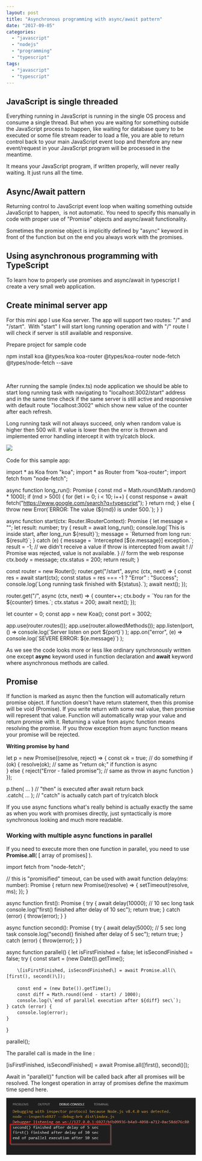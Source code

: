 ```yaml
---
layout: post
title: "Asynchronous programming with async/await pattern"
date: "2017-09-05"
categories: 
  - "javascript"
  - "nodejs"
  - "programming"
  - "typescript"
tags: 
  - "javascript"
  - "typescript"
---
```


## JavaScript is single threaded

Everything running in JavaScript is running in the single OS process and consume a single thread. But when you are waiting for something outside the JavaScript process to happen, like waiting for database query to be executed or some file stream reader to load a file, you are able to return control back to your main JavaScript event loop and therefore any new event/request in your JavaScript program will be processed in the meantime.

It means your JavaScript program, if written properly, will never really waiting. It just runs all the time.

## Async/Await pattern

Returning control to JavaScript event loop when waiting something outside JavaScript to happen,  is not automatic. You need to specify this manually in code with proper use of "Promise" objects and async/await functionality.

Sometimes the promise object is implicitly defined by "async" keyword in front of the function but on the end you always work with the promises.

## Using asynchronous programming with TypeScript

To learn how to properly use promises and async/await in typescript I create a very small web application.

## Create minimal server app

For this mini app I use Koa server. The app will support two routes: "/" and "/start".  With "start" I will start long running operation and with "/" route I will check if server is still available and responsive.

Prepare project for sample code

npm install koa @types/koa koa-router @types/koa-router node-fetch @types/node-fetch --save

 

After running the sample (index.ts) node application we should be able to start long running task with navigating to "localhost:3002/start" address and in the same time check if the same server is still active and responsive with default route "localhost:3002" which show new value of the counter after each refresh.

Long running task will not always succeed, only when random value is higher then 500 will. If value is lower then the error is thrown and implemented error handling intercept it with try/catch block.

[![](images/2017-09-05-21_49_56-Asynchronous-programming-with-async_await-pattern-–-Bisaga-Blog-300x119.png)](http://bisaga.com/blog/wp-content/uploads/2017/09/2017-09-05-21_49_56-Asynchronous-programming-with-async_await-pattern-–-Bisaga-Blog.png)

Code for this sample app:

import \* as Koa from "koa";
import \* as Router from "koa-router";
import fetch from "node-fetch";

async function long\_run(): Promise<number> {
    const rnd = Math.round(Math.random() \* 1000);
    if (rnd > 500) {
        for (let i = 0; i < 10; i++) {
            const response = await fetch("https://www.google.com/search?q=typescript");
        }
        return rnd;
    } else {
        throw new Error(\`ERROR: The value (${rnd}) is under 500.\`);
    }
}

async function start(ctx: Router.IRouterContext): Promise<number> {
    let message = "";
    let result: number;
    try {
        result = await long\_run();
        console.log(\`This is inside start, after long\_run ${result}\`);
        message = \`Returned from long run: ${result}\`;
    } catch (e) {
        message = \`Intercepted \[${e.message}\] exception.\`;
        result  = -1;   // we didn't receive a value if throw is intercepted from await !
                        // Promise was rejected, value is not available.
    }
    // form the web response
    ctx.body = message;
    ctx.status = 200;
    return result;
}

const router = new Router();
router.get("/start", async (ctx, next) => {
    const res = await start(ctx);
    const status = res === -1 ? "Error" : "Success";
    console.log(\`Long running task finished with ${status}.\`);
    await next();
});

router.get("/", async (ctx, next) => {
    counter++;
    ctx.body = \`You ran for the ${counter} times.\`;
    ctx.status = 200;
    await next();
});

let counter = 0;
const app = new Koa();
const port = 3002;

app.use(router.routes());
app.use(router.allowedMethods());
app.listen(port, () => console.log(\`Server listen on port ${port}\`) );
app.on("error", (e) => console.log(\`SEVERE ERROR: ${e.message}\`) );

As we see the code looks more or less like ordinary synchronously written one except **async** keyword used in function declaration and **await** keyword where asynchronous methods are called.

## Promise

If function is marked as async then the function will automatically return promise object. If function doesn't have return statement, then this promise will be void (Promise<void>). If you write return with some real value, then promise will represent that value. Function will automatically wrap your value and return promise with it. Returning a value from async function means resolving the promise. If you throw exception from async function means your promise will be rejected.

**Writing promise by hand**

let p = new Promise((resolve, reject) => {
    const ok = true; // do something 
    if (ok) {
        resolve(ok);  // same as "return ok;" if function is async  
    } else {
        reject("Error - failed promise"); // same as throw in async function
    }
});

p.then( ... )    // "then" is executed after await return back  
 .catch( ... );  // "catch" is actually catch part of try/catch block

If you use async functions what's really behind is actually exactly the same as when you work with promises directly, just syntactically is more synchronous looking and much more readable.

### Working with multiple async functions in parallel

If you need to execute more then one function in parallel, you need to use **Promise.all**( \[ array of promises\] ).

import fetch from "node-fetch";

// this is "promisified" timeout, can be used with await
function delay(ms: number): Promise<void> {
    return new Promise((resolve) => {
        setTimeout(resolve, ms);
    });
}

async function first(): Promise<boolean> {
    try {
        await delay(10000); // 10 sec long task 
        console.log("first() finished after delay of 10 sec");
        return true;
    } catch (error) {
        throw(error);
    }
}

async function second(): Promise<boolean> {
    try {
        await delay(5000); // 5 sec long task 
        console.log("second() finished after delay of 5 sec");
        return true;
    } catch (error) {
        throw(error);
    }
}

async function parallel() {
    let isFirstFinished = false;
    let isSecondFinished = false;
    try {
        const start = (new Date()).getTime();

        \[isFirstFinished, isSecondFinished\] = await Promise.all(\[first(), second()\]);

        const end = (new Date()).getTime();
        const diff = Math.round((end - start) / 1000);
        console.log(\`end of parallel execution after ${diff} sec\`);
    } catch (error) {
        console.log(error);
    }
}

parallel();

The parallel call is made in the line :

\[isFirstFinished, isSecondFinished\] = await Promise.all(\[first(), second()\]);

Await in "parallel()" function will be called back after all promises will be resolved. The longest operation in array of promises define the maximum time spend here.

[![](images/2017-09-06-22_19_06-index.ts-—-promises-—-Visual-Studio-Code.png)](http://bisaga.com/blog/wp-content/uploads/2017/09/2017-09-06-22_19_06-index.ts-—-promises-—-Visual-Studio-Code.png)
